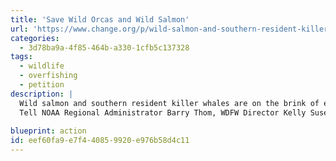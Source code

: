 ```yaml
---
title: 'Save Wild Orcas and Wild Salmon'
url: 'https://www.change.org/p/wild-salmon-and-southern-resident-killer-whales-are-on-the-brink-of-extinction?signed=true'
categories:
  - 3d78ba9a-4f85-464b-a330-1cfb5c137328
tags:
  - wildlife
  - overfishing
  - petition
description: |
  Wild salmon and southern resident killer whales are on the brink of extinction. Now a misguided plan to feed the starving whales with hatchery salmon will push both endangered species closer to the edge, while costing taxpayers millions of dollars per year.
  Tell NOAA Regional Administrator Barry Thom, WDFW Director Kelly Susewind, and our elected decision makers to stop wasting money on failed plans and invest in science-based solutions: reduce hatchery production, remove dams and change how we harvest salmon.
  
blueprint: action
id: eef60fa9-e7f4-4085-9920-e976b58d4c11
---
```

